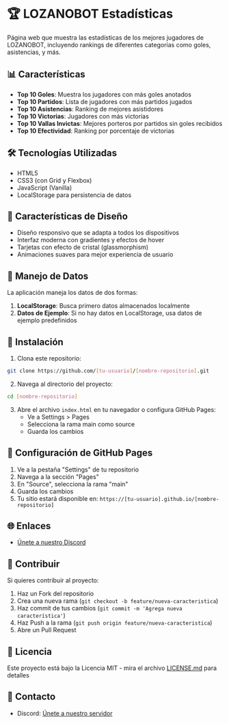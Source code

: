 # 🏆 LOZANOBOT Estadísticas

Página web que muestra las estadísticas de los mejores jugadores de LOZANOBOT, incluyendo rankings de diferentes categorías como goles, asistencias, y más.

## 📊 Características

- **Top 10 Goles**: Muestra los jugadores con más goles anotados
- **Top 10 Partidos**: Lista de jugadores con más partidos jugados
- **Top 10 Asistencias**: Ranking de mejores asistidores
- **Top 10 Victorias**: Jugadores con más victorias
- **Top 10 Vallas Invictas**: Mejores porteros por partidos sin goles recibidos
- **Top 10 Efectividad**: Ranking por porcentaje de victorias

## 🛠️ Tecnologías Utilizadas

- HTML5
- CSS3 (con Grid y Flexbox)
- JavaScript (Vanilla)
- LocalStorage para persistencia de datos

## 📱 Características de Diseño

- Diseño responsivo que se adapta a todos los dispositivos
- Interfaz moderna con gradientes y efectos de hover
- Tarjetas con efecto de cristal (glassmorphism)
- Animaciones suaves para mejor experiencia de usuario

## 💾 Manejo de Datos

La aplicación maneja los datos de dos formas:

1. **LocalStorage**: Busca primero datos almacenados localmente
2. **Datos de Ejemplo**: Si no hay datos en LocalStorage, usa datos de ejemplo predefinidos

## 🚀 Instalación

1. Clona este repositorio:
```bash
git clone https://github.com/[tu-usuario]/[nombre-repositorio].git
```

2. Navega al directorio del proyecto:
```bash
cd [nombre-repositorio]
```

3. Abre el archivo `index.html` en tu navegador o configura GitHub Pages:
   - Ve a Settings > Pages
   - Selecciona la rama main como source
   - Guarda los cambios

## 🔧 Configuración de GitHub Pages

1. Ve a la pestaña "Settings" de tu repositorio
2. Navega a la sección "Pages"
3. En "Source", selecciona la rama "main"
4. Guarda los cambios
5. Tu sitio estará disponible en: `https://[tu-usuario].github.io/[nombre-repositorio]`

## 🌐 Enlaces

- [Únete a nuestro Discord](https://discord.gg/MgxYWHTEs8)

## 🤝 Contribuir

Si quieres contribuir al proyecto:

1. Haz un Fork del repositorio
2. Crea una nueva rama (`git checkout -b feature/nueva-caracteristica`)
3. Haz commit de tus cambios (`git commit -m 'Agrega nueva característica'`)
4. Haz Push a la rama (`git push origin feature/nueva-caracteristica`)
5. Abre un Pull Request

## 📄 Licencia

Este proyecto está bajo la Licencia MIT - mira el archivo [LICENSE.md](LICENSE.md) para detalles

## 👥 Contacto

- Discord: [Únete a nuestro servidor](https://discord.gg/MgxYWHTEs8)
